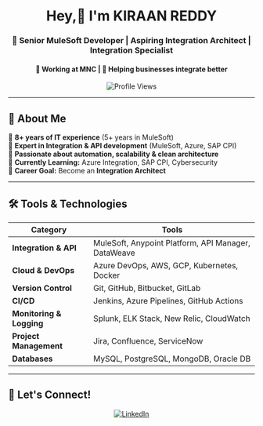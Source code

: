 <h1 align="center"> Hey,👋 I'm KIRAAN REDDY </h1>  
<h3 align="center">🚀 Senior MuleSoft Developer | Aspiring Integration Architect | Integration Specialist</h3>  
<h4 align="center">💼 Working at MNC | 🔗 Helping businesses integrate better</h4>  

<p align="center">
  <img src="https://komarev.com/ghpvc/?username=kkyreddy1&color=blue" alt="Profile Views">
</p>

---

## 🚀 About Me  
🔹 **8+ years of IT experience** (5+ years in MuleSoft)  
🔹 **Expert in Integration & API development** (MuleSoft, Azure, SAP CPI)  
🔹 **Passionate about automation, scalability & clean architecture**  
🔹 **Currently Learning:** Azure Integration, SAP CPI, Cybersecurity  
🔹 **Career Goal:** Become an **Integration Architect**  

---

## 🛠 Tools & Technologies  
| Category  | Tools |
|-----------|------------------------------------------------|
| **Integration & API** | MuleSoft, Anypoint Platform, API Manager, DataWeave |
| **Cloud & DevOps** | Azure DevOps, AWS, GCP, Kubernetes, Docker |
| **Version Control** | Git, GitHub, Bitbucket, GitLab |
| **CI/CD** | Jenkins, Azure Pipelines, GitHub Actions |
| **Monitoring & Logging** | Splunk, ELK Stack, New Relic, CloudWatch |
| **Project Management** | Jira, Confluence, ServiceNow |
| **Databases** | MySQL, PostgreSQL, MongoDB, Oracle DB |

---

## 🤝 Let's Connect!  
<p align="center">
  <a href="(https://www.linkedin.com/in/kiraan-reddy-704518b7/)" target="_blank">
    <img src="https://img.shields.io/badge/LinkedIn-%230077B5.svg?style=for-the-badge&logo=linkedin&logoColor=white" alt="LinkedIn">
  </a>  
</p>
